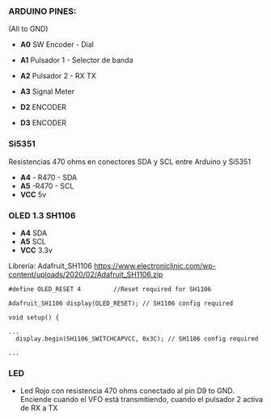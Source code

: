 ### ARDUINO PINES: 
(All to GND)
- __A0__        SW Encoder - Dial
- __A1__        Pulsador 1 - Selector de banda
- __A2__        Pulsador 2 - RX TX
- __A3__        Signal Meter

- __D2__        ENCODER
- __D3__        ENCODER


### Si5351

Resistencias 470 ohms en conectores SDA y SCL entre Arduino y Si5351

- __A4__ - R470 - SDA 
- __A5__ -R470 - SCL
- __VCC__ 5v

### OLED 1.3 SH1106

- __A4__ SDA 
- __A5__ SCL
- __VCC__ 3.3v


Librería: Adafruit_SH1106 https://www.electroniclinic.com/wp-content/uploads/2020/02/Adafruit_SH1106.zip

```console
#define OLED_RESET 4         //Reset required for SH1106
```

```console
Adafruit_SH1106 display(OLED_RESET); // SH1106 config required
```

```console
void setup() {

...
  display.begin(SH1106_SWITCHCAPVCC, 0x3C); // SH1106 config required
  
...
```
### LED

- Led Rojo con resistencia 470 ohms conectado al pin D9 to GND. Enciende cuando el VFO está transmitiendo, cuando el pulsador 2 activa de RX a TX

